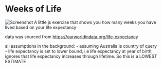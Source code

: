 # Weeks of Life
![Screenshot](https://github.com/Fonyx/weeks/blob/main/Assets/screenshots/screenshot.PNG>raw=true "Weeks of Life")
A little js exercise that shows you how many weeks you have lived based on your life expectancy

data was sourced from https://ourworldindata.org/life-expectancy

all assumptions in the background:
    - assuming Australia is country of query
    - life expectancy is set to lower bound, i.e life expectancy at year of birth, ignores that life expectancy increases through lifetime. So this is a <bold>LOWEST ESTIMATE</bold>
